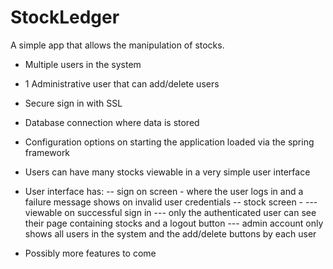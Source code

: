 StockLedger
===========

A simple app that allows the manipulation of stocks.

- Multiple users in the system
- 1 Administrative user that can add/delete users
- Secure sign in with SSL
- Database connection where data is stored
- Configuration options on starting the application loaded via the spring framework
- Users can have many stocks viewable in a very simple user interface
- User interface has:
-- sign on screen - where the user logs in and a failure message shows on invalid user credentials
-- stock screen -
--- viewable on successful sign in
--- only the authenticated user can see their page containing stocks and a logout button
--- admin account only shows all users in the system and the add/delete buttons by each user

- Possibly more features to come
